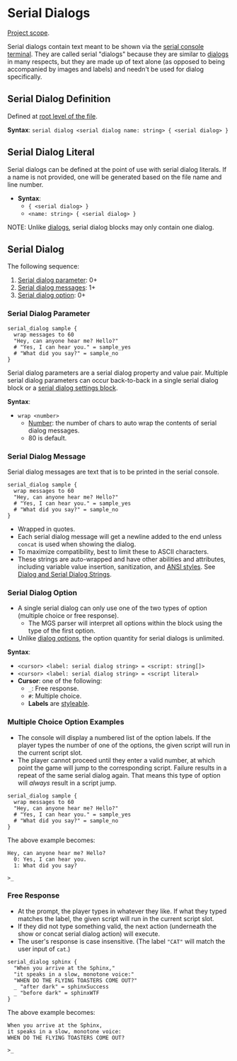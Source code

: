 # Serial Dialogs

[Project scope](syntax_scopes#project-scope).

Serial dialogs contain text meant to be shown via the [serial console terminal](terminal). They are called serial "dialogs" because they are similar to [dialogs](dialogs) in many respects, but they are made up of text alone (as opposed to being accompanied by images and labels) and needn't be used for dialog specifically.

## Serial Dialog Definition

Defined at [root level of the file](syntax_scopes#syntax-contexts).

**Syntax**: `serial dialog <serial dialog name: string> { <serial dialog> }`

## Serial Dialog Literal

Serial dialogs can be defined at the point of use with serial dialog literals. If a name is not provided, one will be generated based on the file name and line number.

- **Syntax**:
	- `{ <serial dialog> }` 
	- `<name: string> { <serial dialog> }`

NOTE: Unlike [dialogs](dialogs), serial dialog blocks may only contain one dialog.

## Serial Dialog

The following sequence:

1. [Serial dialog parameter](#serial-dialog-parameter): 0+
2. [Serial dialog messages](#serial-dialog-message): 1+
3. [Serial dialog option](#serial-dialog-option): 0+

### Serial Dialog Parameter

```mgs{2}
serial_dialog sample {
  wrap messages to 60
  "Hey, can anyone hear me? Hello?"
  # "Yes, I can hear you." = sample_yes
  # "What did you say?" = sample_no
}
```

Serial dialog parameters are a serial dialog property and value pair. Multiple serial dialog parameters can occur back-to-back in a single serial dialog block or a [serial dialog settings block](dialog_and_serial_dialog_settings).

**Syntax**:

- `wrap <number>`
	- [Number](primitive_types#number): the number of chars to auto wrap the contents of serial dialog messages.
	- 80 is default.

### Serial Dialog Message

Serial dialog messages are text that is to be printed in the serial console.

```mgs{3}
serial_dialog sample {
  wrap messages to 60
  "Hey, can anyone hear me? Hello?"
  # "Yes, I can hear you." = sample_yes
  # "What did you say?" = sample_no
}
```

- Wrapped in quotes.
- Each serial dialog message will get a newline added to the end unless `concat` is used when showing the dialog.
- To maximize compatibility, best to limit these to ASCII characters.
- These strings are auto-wrapped and have other abilities and attributes, including variable value insertion, sanitization, and [ANSI styles](dialog_and_serial_dialog_strings#ansi-escape-sequences). See [Dialog and Serial Dialog Strings](dialog_and_serial_dialog_strings).

### Serial Dialog Option

- A single serial dialog can only use one of the two types of option (multiple choice or free response).
	- The MGS parser will interpret all options within the block using the type of the first option.
- Unlike [dialog options](dialogs#dialog-option), the option quantity for serial dialogs is unlimited.

**Syntax**:

- `<cursor> <label: serial dialog string> = <script: string[]>`
- `<cursor> <label: serial dialog string> = <script literal>`
- **Cursor**: one of the following:
	- `_`: Free response.
	- `#`: Multiple choice.
	- **Labels** are [styleable](dialog_and_serial_dialog_strings).

### Multiple Choice Option Examples

- The console will display a numbered list of the option labels. If the player types the number of one of the options, the given script will run in the current script slot.
- The player cannot proceed until they enter a valid number, at which point the game will jump to the corresponding script. Failure results in a repeat of the same serial dialog again. That means this type of option will *always* result in a script jump.

```mgs{4-5}
serial_dialog sample {
  wrap messages to 60
  "Hey, can anyone hear me? Hello?"
  # "Yes, I can hear you." = sample_yes
  # "What did you say?" = sample_no
}
```

The above example becomes:

```
Hey, can anyone hear me? Hello?
  0: Yes, I can hear you.
  1: What did you say?

>_
```

### Free Response

- At the prompt, the player types in whatever they like. If what they typed matches the label, the given script will run in the current script slot.
- If they did not type something valid, the next action (underneath the show or concat serial dialog action) will execute.
- The user's response is case insensitive. (The label `"CAT"` will match the user input of `cat`.)

```mgs{6-7}
serial_dialog sphinx {
  "When you arrive at the Sphinx,"
  "it speaks in a slow, monotone voice:"
  "WHEN DO THE FLYING TOASTERS COME OUT?"
  _ "after dark" = sphinxSuccess
  _ "before dark" = sphinxWTF
}
```

The above example becomes:

```
When you arrive at the Sphinx,
it speaks in a slow, monotone voice:
WHEN DO THE FLYING TOASTERS COME OUT?

>_
```
